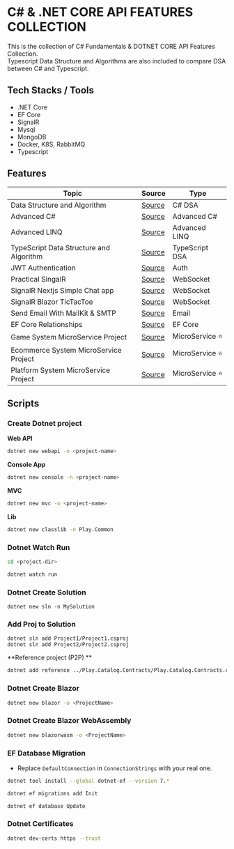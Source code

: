 # C# & .NET CORE API FEATURES COLLECTION

This is the collection of C# Fundamentals & DOTNET CORE API Features Collection. <br/>
Typescript Data Structure and Algorithms are also included to compare DSA between C# and Typescript.

## Tech Stacks / Tools

-   .NET Core
-   EF Core
-   SignalR
-   Mysql
-   MongoDB
-   Docker, K8S, RabbitMQ
-   Typescript

## Features

| Topic                                   | Source                                                                                                      | Type             |
| --------------------------------------- | ----------------------------------------------------------------------------------------------------------- | ---------------- |
| Data Structure and Algorithm            | [Source](https://github.com/thutasann/dotnet-core-features/tree/master/data-structure-algo)                 | C# DSA           |
| Advanced C#                             | [Source](https://github.com/thutasann/dotnet-core-features/tree/master/advanced-c#)                         | Advanced C#      |
| Advanced LINQ                           | [Source](https://github.com/thutasann/dotnet-core-features/tree/master/advanced-LINQ)                       | Advanced LINQ    |
| TypeScript Data Structure and Algorithm | [Source](https://github.com/thutasann/dotnet-core-features/tree/master/typescript-data-structure-algorithm) | TypeScript DSA   |
| JWT Authentication                      | [Source](https://github.com/thutasann/dotnet-core-features/tree/master/jwt-auth)                            | Auth             |
| Practical SingalR                       | [Source](https://github.com/thutasann/dotnet-core-features/tree/master/practical-signalR-mvc)               | WebSocket        |
| SignalR Nextjs Simple Chat app          | [Source](https://github.com/thutasann/dotnet-core-features/tree/master/signalR-nextjs-chat)                 | WebSocket        |
| SignalR Blazor TicTacToe                | [Source](https://github.com/thutasann/dotnet-core-features/tree/master/signalR-blazor-tictactoe)            | WebSocket        |
| Send Email With MailKit & SMTP          | [Source](https://github.com/thutasann/dotnet-core-features/tree/master/email-mailkit-smtp)                  | Email            |
| EF Core Relationships                   | [Source](https://github.com/thutasann/dotnet-core-features/tree/master/ef-core-relationships)               | EF Core          |
| Game System MicroService Project        | [Source](https://github.com/thutasann/dotnet-core-features/tree/master/microservices-project-one)           | MicroService ⭐️ |
| Ecommerce System MicroService Project   | [Source](https://github.com/thutasann/dotnet-core-features/tree/master/microservices-project-two)           | MicroService ⭐️ |
| Platform System MicroService Project    | [Source](https://github.com/thutasann/dotnet-core-features/tree/master/microservices-project-three)         | MicroService ⭐️ |

## Scripts

### Create Dotnet project

**Web API**

```bash
dotnet new webapi -o <project-name>
```

**Console App**

```bash
dotnet new console -n <project-name>
```

**MVC**

```bash
dotnet new mvc -o <project-name>
```

**Lib**

```bash
dotnet new classlib -n Play.Common
```

### Dotnet Watch Run

```bash
cd <project-dir>
```

```bash
dotnet watch run
```

### Dotnet Create Solution

```
dotnet new sln -n MySolution
```

### Add Proj to Solution

```
dotnet sln add Project1/Project1.csproj
dotnet sln add Project2/Project2.csproj
```

**Reference project (P2P) **

```bash
dotnet add reference ../Play.Catalog.Contracts/Play.Catalog.Contracts.csproj
```

### Dotnet Create Blazor

```bash
dotnet new blazor -o <ProjectName>
```

### Dotnet Create Blazor WebAssembly

```bash
dotnet new blazorwasm -o <ProjectName>
```

### EF Database Migration

-   Replace `DefaultConnection` in `ConnectionStrings` with your real one.

```bash
dotnet tool install --global dotnet-ef --version 7.*
```

```bash
dotnet ef migrations add Init
```

```bash
dotnet ef database Update
```

### Dotnet Certificates

```bash
dotnet dev-certs https --trust
```
